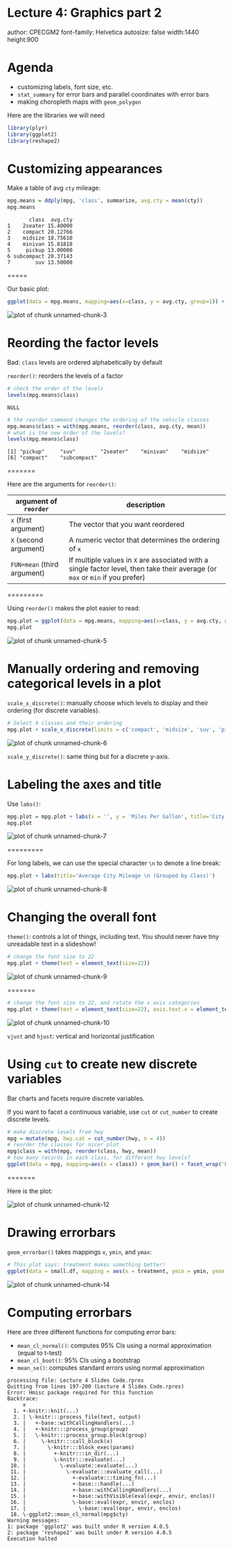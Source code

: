 <style>
  .reveal pre {
    font-size: 13pt;
  }
  .reveal section p {
    font-size: 32pt;
  }
  .reveal div {
    font-size: 30pt;
  }
  .reveal h3 {
    color: #484848;
    font-weight: 150%;
  }
</style>

Lecture 4: Graphics part 2
====
author: CPECGM2
font-family: Helvetica
autosize: false
width:1440
height:900


Agenda
=====

* customizing labels, font size, etc.
* `stat_summary` for error bars and parallel coordinates with error bars
* making choropleth maps with `geom_polygon`

Here are the libraries we will need

```r
library(plyr)
library(ggplot2)
library(reshape2)
```


Customizing appearances
======

Make a table of avg `cty` mileage:


```r
mpg.means = ddply(mpg, 'class', summarize, avg.cty = mean(cty))
mpg.means
```

```
       class  avg.cty
1    2seater 15.40000
2    compact 20.12766
3    midsize 18.75610
4    minivan 15.81818
5     pickup 13.00000
6 subcompact 20.37143
7        suv 13.50000
```

=====

Our basic plot:


```r
ggplot(data = mpg.means, mapping=aes(x=class, y = avg.cty, group=1)) + geom_bar(stat='identity')
```

<img src="Lecture 4 Slides Code-figure/unnamed-chunk-3-1.png" title="plot of chunk unnamed-chunk-3" alt="plot of chunk unnamed-chunk-3" style="display: block; margin: auto;" />

Reording the factor levels
=========

Bad: `class` levels are ordered alphabetically by default

`reorder()`: reorders the levels of a factor


```r
# check the order of the levels
levels(mpg.means$class)
```

```
NULL
```

```r
# the reorder command changes the ordering of the vehicle classes
mpg.means$class = with(mpg.means, reorder(class, avg.cty, mean))
# what is the new order of the levels?
levels(mpg.means$class)
```

```
[1] "pickup"     "suv"        "2seater"    "minivan"    "midsize"   
[6] "compact"    "subcompact"
```

=======

Here are the arguments for `reorder()`:

argument of `reorder` | description
---------|------------
`x` (first argument) | The vector that you want reordered
`X` (second argument) | A numeric vector that determines the ordering of `x`
`FUN=mean` (third argument) | If multiple values in `X` are associated with a single factor level, then take their average (or `max` or `min` if you prefer)

=========

Using `reorder()` makes the plot easier to read:


```r
mpg.plot = ggplot(data = mpg.means, mapping=aes(x=class, y = avg.cty, group=1)) + geom_bar(stat='identity')
mpg.plot
```

<img src="Lecture 4 Slides Code-figure/unnamed-chunk-5-1.png" title="plot of chunk unnamed-chunk-5" alt="plot of chunk unnamed-chunk-5" style="display: block; margin: auto;" />

Manually ordering and removing categorical levels in a plot
=========

`scale_x_discrete()`: manually choose which levels to display and their ordering (for discrete variables). 


```r
# Select 4 classes and their ordering
mpg.plot + scale_x_discrete(limits = c('compact', 'midsize', 'suv', 'pickup'), labels = c('Compact', 'Midsize', 'SUV', 'Truck'))
```

<img src="Lecture 4 Slides Code-figure/unnamed-chunk-6-1.png" title="plot of chunk unnamed-chunk-6" alt="plot of chunk unnamed-chunk-6" style="display: block; margin: auto;" />

`scale_y_discrete()`: same thing but for a discrete y-axis.

Labeling the axes and title
========

Use `labs()`:


```r
mpg.plot = mpg.plot + labs(x = '', y = 'Miles Per Gallon', title='City Mileage by Class') 
mpg.plot
```

<img src="Lecture 4 Slides Code-figure/unnamed-chunk-7-1.png" title="plot of chunk unnamed-chunk-7" alt="plot of chunk unnamed-chunk-7" style="display: block; margin: auto;" />

=========

For long labels, we can use the special character `\n` to denote a line break:

```r
mpg.plot + labs(title='Average City Mileage \n (Grouped by Class)') 
```

<img src="Lecture 4 Slides Code-figure/unnamed-chunk-8-1.png" title="plot of chunk unnamed-chunk-8" alt="plot of chunk unnamed-chunk-8" style="display: block; margin: auto;" />

Changing the overall font
==========

`theme()`: controls a lot of things, including text. You should never have tiny unreadable text in a slideshow!


```r
# change the font size to 22
mpg.plot + theme(text = element_text(size=22))
```

<img src="Lecture 4 Slides Code-figure/unnamed-chunk-9-1.png" title="plot of chunk unnamed-chunk-9" alt="plot of chunk unnamed-chunk-9" style="display: block; margin: auto;" />

=======


```r
# change the font size to 22, and rotate the x axis categories
mpg.plot + theme(text = element_text(size=22), axis.text.x = element_text(angle=45, vjust=1, hjust=1))
```

<img src="Lecture 4 Slides Code-figure/unnamed-chunk-10-1.png" title="plot of chunk unnamed-chunk-10" alt="plot of chunk unnamed-chunk-10" style="display: block; margin: auto;" />

`vjust` and `hjust`: vertical and horizontal justification

Using `cut` to create new discrete variables
=======

Bar charts and facets require discrete variables. 

If you want to facet a continuous variable, use `cut` or `cut_number` to create discrete levels.


```r
# make discrete levels from hwy 
mpg = mutate(mpg, hwy.cat = cut_number(hwy, n = 4))
# reorder the classes for nicer plot
mpg$class = with(mpg, reorder(class, hwy, mean))
# how many records in each class, for different hwy levels?
ggplot(data = mpg, mapping=aes(x = class)) + geom_bar() + facet_wrap('hwy.cat', ncol=1) 
```

=======

Here is the plot:

<img src="Lecture 4 Slides Code-figure/unnamed-chunk-12-1.png" title="plot of chunk unnamed-chunk-12" alt="plot of chunk unnamed-chunk-12" style="display: block; margin: auto;" />


Drawing errorbars
======

`geom_errorbar()` takes mappings `x`, `ymin`, and `ymax`:




```r
# This plot says: treatment makes something better!
ggplot(data = small.df, mapping = aes(x = treatment, ymin = ymin, ymax = ymax, color = treatment)) + geom_errorbar(width=.3) + geom_point(mapping=aes(y=outcome), size=4)
```

<img src="Lecture 4 Slides Code-figure/unnamed-chunk-14-1.png" title="plot of chunk unnamed-chunk-14" alt="plot of chunk unnamed-chunk-14" style="display: block; margin: auto;" />

Computing errorbars
========

Here are three different functions for computing error bars:

* `mean_cl_normal()`: computes 95% CIs using a normal approximation (equal to t-test)
* `mean_cl_boot()`: 95% CIs using a bootstrap
* `mean_se()`: computes standard errors using normal approximation


































```
processing file: Lecture 4 Slides Code.rpres
Quitting from lines 197-200 (Lecture 4 Slides Code.rpres) 
Error: Hmisc package required for this function
Backtrace:
     x
  1. +-knitr::knit(...)
  2. | \-knitr:::process_file(text, output)
  3. |   +-base::withCallingHandlers(...)
  4. |   +-knitr:::process_group(group)
  5. |   \-knitr:::process_group.block(group)
  6. |     \-knitr:::call_block(x)
  7. |       \-knitr:::block_exec(params)
  8. |         +-knitr:::in_dir(...)
  9. |         \-knitr:::evaluate(...)
 10. |           \-evaluate::evaluate(...)
 11. |             \-evaluate:::evaluate_call(...)
 12. |               +-evaluate:::timing_fn(...)
 13. |               +-base:::handle(...)
 14. |               +-base::withCallingHandlers(...)
 15. |               +-base::withVisible(eval(expr, envir, enclos))
 16. |               \-base::eval(expr, envir, enclos)
 17. |                 \-base::eval(expr, envir, enclos)
 18. \-ggplot2::mean_cl_normal(mpg$cty)
Warning messages:
1: package 'ggplot2' was built under R version 4.0.5 
2: package 'reshape2' was built under R version 4.0.5 
Execution halted
```
